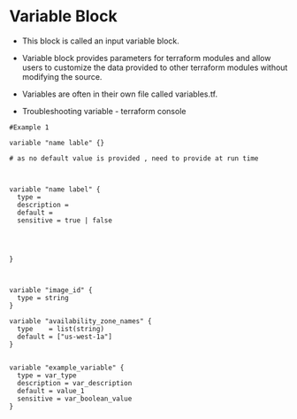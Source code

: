 # Variable Block

- This block is called an input variable block. 
- Variable block provides parameters for terraform modules and allow users to customize the data provided to other terraform modules without modifying the source.
- Variables are often in their own file called variables.tf. 

- Troubleshooting variable - terraform console 

```
#Example 1

variable "name lable" {}

# as no default value is provided , need to provide at run time 


```





```

variable "name label" {
  type = 
  description = 
  default = 
  sensitive = true | false 




}


```


```

variable "image_id" {
  type = string
}

variable "availability_zone_names" {
  type    = list(string)
  default = ["us-west-1a"]
}


variable "example_variable" {
  type = var_type
  description = var_description 
  default = value_1 
  sensitive = var_boolean_value 
} 




```